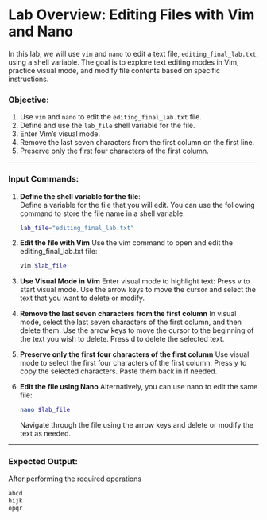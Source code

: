 # Lab Overview: Editing Files with Vim and Nano

In this lab, we will use `vim` and `nano` to edit a text file, `editing_final_lab.txt`, using a shell variable. The goal is to explore text editing modes in Vim, practice visual mode, and modify file contents based on specific instructions.

### Objective:
1. Use `vim` and `nano` to edit the `editing_final_lab.txt` file.
2. Define and use the `lab_file` shell variable for the file.
3. Enter Vim’s visual mode.
4. Remove the last seven characters from the first column on the first line.
5. Preserve only the first four characters of the first column.

---

### Input Commands:

1. **Define the shell variable for the file**:  
   Define a variable for the file that you will edit. You can use the following command to store the file name in a shell variable:
   
   ```bash
   lab_file="editing_final_lab.txt"

2. **Edit the file with Vim**
   Use the vim command to open and edit the editing_final_lab.txt file:

   ```bash
   vim $lab_file

3. **Use Visual Mode in Vim**
   Enter visual mode to highlight text:
   Press v to start visual mode.
   Use the arrow keys to move the cursor and select the text that you want to delete or modify.

4. **Remove the last seven characters from the first column**
   In visual mode, select the last seven characters of the first column, and then delete them.
   Use the arrow keys to move the cursor to the beginning of the text you wish to delete.
   Press d to delete the selected text.

5. **Preserve only the first four characters of the first column**
   Use visual mode to select the first four characters of the first column.
   Press y to copy the selected characters.
   Paste them back in if needed.

6. **Edit the file using Nano**
   Alternatively, you can use nano to edit the same file:

   ```bash
   nano $lab_file
   ```
   Navigate through the file using the arrow keys and delete or modify the text as needed.

---

### Expected Output:

After performing the required operations
   ```bash
   abcd
   hijk
   opqr
   ```
   
